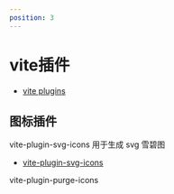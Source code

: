 ```yaml
---
position: 3
---
```


# vite插件

- [vite plugins](https://vitejs.cn/plugins/)

## 图标插件

vite-plugin-svg-icons 用于生成 svg 雪碧图

- [vite-plugin-svg-icons](https://github.com/vbenjs/vite-plugin-svg-icons)

vite-plugin-purge-icons
